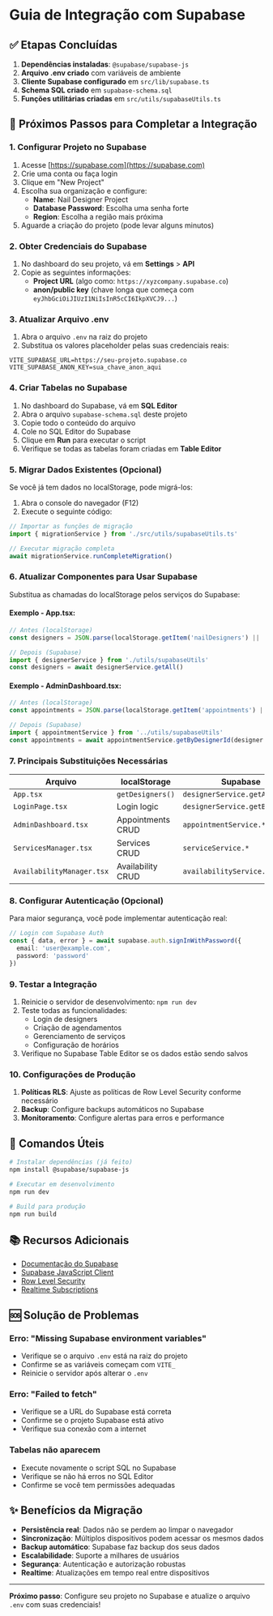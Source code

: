 # Guia de Integração com Supabase

## ✅ Etapas Concluídas

1. **Dependências instaladas**: `@supabase/supabase-js`
2. **Arquivo .env criado** com variáveis de ambiente
3. **Cliente Supabase configurado** em `src/lib/supabase.ts`
4. **Schema SQL criado** em `supabase-schema.sql`
5. **Funções utilitárias criadas** em `src/utils/supabaseUtils.ts`

## 🚀 Próximos Passos para Completar a Integração

### 1. Configurar Projeto no Supabase

1. Acesse [https://supabase.com](https://supabase.com)
2. Crie uma conta ou faça login
3. Clique em "New Project"
4. Escolha sua organização e configure:
   - **Name**: Nail Designer Project
   - **Database Password**: Escolha uma senha forte
   - **Region**: Escolha a região mais próxima
5. Aguarde a criação do projeto (pode levar alguns minutos)

### 2. Obter Credenciais do Supabase

1. No dashboard do seu projeto, vá em **Settings** > **API**
2. Copie as seguintes informações:
   - **Project URL** (algo como: `https://xyzcompany.supabase.co`)
   - **anon/public key** (chave longa que começa com `eyJhbGciOiJIUzI1NiIsInR5cCI6IkpXVCJ9...`)

### 3. Atualizar Arquivo .env

1. Abra o arquivo `.env` na raiz do projeto
2. Substitua os valores placeholder pelas suas credenciais reais:

```env
VITE_SUPABASE_URL=https://seu-projeto.supabase.co
VITE_SUPABASE_ANON_KEY=sua_chave_anon_aqui
```

### 4. Criar Tabelas no Supabase

1. No dashboard do Supabase, vá em **SQL Editor**
2. Abra o arquivo `supabase-schema.sql` deste projeto
3. Copie todo o conteúdo do arquivo
4. Cole no SQL Editor do Supabase
5. Clique em **Run** para executar o script
6. Verifique se todas as tabelas foram criadas em **Table Editor**

### 5. Migrar Dados Existentes (Opcional)

Se você já tem dados no localStorage, pode migrá-los:

1. Abra o console do navegador (F12)
2. Execute o seguinte código:

```javascript
// Importar as funções de migração
import { migrationService } from './src/utils/supabaseUtils.ts'

// Executar migração completa
await migrationService.runCompleteMigration()
```

### 6. Atualizar Componentes para Usar Supabase

Substitua as chamadas do localStorage pelos serviços do Supabase:

#### Exemplo - App.tsx:
```typescript
// Antes (localStorage)
const designers = JSON.parse(localStorage.getItem('nailDesigners') || '[]')

// Depois (Supabase)
import { designerService } from './utils/supabaseUtils'
const designers = await designerService.getAll()
```

#### Exemplo - AdminDashboard.tsx:
```typescript
// Antes (localStorage)
const appointments = JSON.parse(localStorage.getItem('appointments') || '[]')

// Depois (Supabase)
import { appointmentService } from '../utils/supabaseUtils'
const appointments = await appointmentService.getByDesignerId(designer.id)
```

### 7. Principais Substituições Necessárias

| Arquivo | localStorage | Supabase |
|---------|-------------|----------|
| `App.tsx` | `getDesigners()` | `designerService.getAll()` |
| `LoginPage.tsx` | Login logic | `designerService.getByEmail()` |
| `AdminDashboard.tsx` | Appointments CRUD | `appointmentService.*` |
| `ServicesManager.tsx` | Services CRUD | `serviceService.*` |
| `AvailabilityManager.tsx` | Availability CRUD | `availabilityService.*` |

### 8. Configurar Autenticação (Opcional)

Para maior segurança, você pode implementar autenticação real:

```typescript
// Login com Supabase Auth
const { data, error } = await supabase.auth.signInWithPassword({
  email: 'user@example.com',
  password: 'password'
})
```

### 9. Testar a Integração

1. Reinicie o servidor de desenvolvimento: `npm run dev`
2. Teste todas as funcionalidades:
   - Login de designers
   - Criação de agendamentos
   - Gerenciamento de serviços
   - Configuração de horários
3. Verifique no Supabase Table Editor se os dados estão sendo salvos

### 10. Configurações de Produção

1. **Políticas RLS**: Ajuste as políticas de Row Level Security conforme necessário
2. **Backup**: Configure backups automáticos no Supabase
3. **Monitoramento**: Configure alertas para erros e performance

## 🔧 Comandos Úteis

```bash
# Instalar dependências (já feito)
npm install @supabase/supabase-js

# Executar em desenvolvimento
npm run dev

# Build para produção
npm run build
```

## 📚 Recursos Adicionais

- [Documentação do Supabase](https://supabase.com/docs)
- [Supabase JavaScript Client](https://supabase.com/docs/reference/javascript)
- [Row Level Security](https://supabase.com/docs/guides/auth/row-level-security)
- [Realtime Subscriptions](https://supabase.com/docs/guides/realtime)

## 🆘 Solução de Problemas

### Erro: "Missing Supabase environment variables"
- Verifique se o arquivo `.env` está na raiz do projeto
- Confirme se as variáveis começam com `VITE_`
- Reinicie o servidor após alterar o `.env`

### Erro: "Failed to fetch"
- Verifique se a URL do Supabase está correta
- Confirme se o projeto Supabase está ativo
- Verifique sua conexão com a internet

### Tabelas não aparecem
- Execute novamente o script SQL no Supabase
- Verifique se não há erros no SQL Editor
- Confirme se você tem permissões adequadas

## ✨ Benefícios da Migração

- **Persistência real**: Dados não se perdem ao limpar o navegador
- **Sincronização**: Múltiplos dispositivos podem acessar os mesmos dados
- **Backup automático**: Supabase faz backup dos seus dados
- **Escalabilidade**: Suporte a milhares de usuários
- **Segurança**: Autenticação e autorização robustas
- **Realtime**: Atualizações em tempo real entre dispositivos

---

**Próximo passo**: Configure seu projeto no Supabase e atualize o arquivo `.env` com suas credenciais!